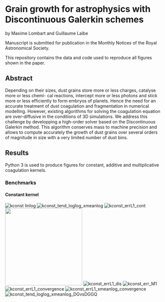 # Grain growth for astrophysics with Discontinuous Galerkin schemes
by Maxime Lombart and Guillaume Laibe

Manuscript is submitted for publication in the Monthly Notices of the Royal Astronomical Society.

This repository contains the data and code used to reproduce all figures shown in the paper.

## Abstract
Depending on their sizes, dust grains store more or less charges, catalyse more or less chemi- cal reactions, intercept more or less photons and stick more or less efficiently to form embryos of planets. Hence the need for an accurate treatment of dust coagulation and fragmentation in numerical modelling. However, existing algorithms for solving the coagulation equation are over-diffusive in the conditions of 3D simulations. We address this challenge by developping a high-order solver based on the Discontinuous Galerkin method. This algorithm conserves mass to machine precision and allows to compute accurately the growth of dust grains over several orders of magnitude in size with a very limited number of dust bins.

## Results
Python 3 is used to produce figures for constant, additive and multiplicative coagulation kernels.

### Benchmarks
#### Constant kernel
![kconst linlog](./kconst/plots/kconst_linlog.png)
![kconst_tend_loglog_xmeanlog](./kconst/plots/kconst_tend_loglog_xmeanlog.png)
![kconst_errL1_cont](./kconst/plots/kconst_errL1cont.png)
<img src="./kconst/plots/kconst_errL1cont.png" width="250">
![kconst_errL1_dis](./kconst/plots/kconst_errL1dis.png)
![kconst_err_M1](./kconst/plots/kconst_err_M1.png)
![kconst_errL1_convergence](./kconst/plots/kconst_errL1_convergence.png)
![kconst_errL1_xmeanlog_convergence](./kconst/plots/kconst_errL1_xmeanlog_convergence.png)
![kconst_tend_loglog_xmeanlog_DGvsDGGQ](./kconst/plots/kconst_tend_loglog_xmeanlog_DGvsDGGQ.png)

